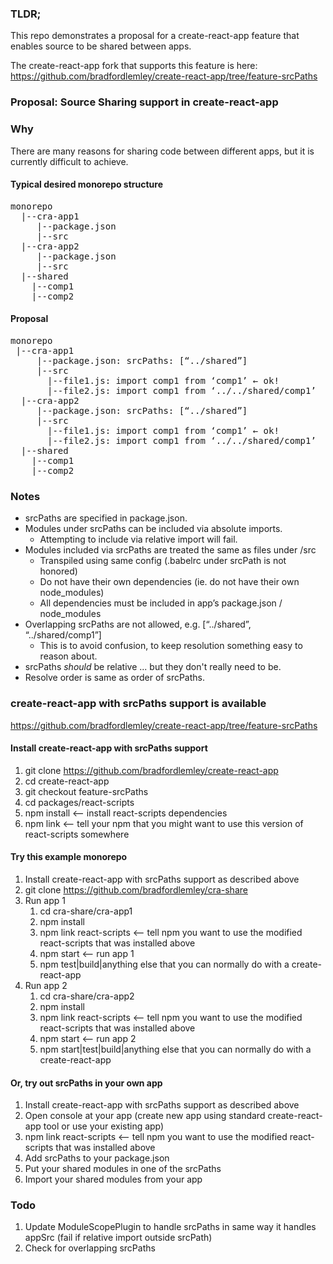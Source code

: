 ### TLDR;
This repo demonstrates a proposal for a create-react-app feature that enables source to be shared between apps.

The create-react-app fork that supports this feature is here: https://github.com/bradfordlemley/create-react-app/tree/feature-srcPaths

### Proposal: Source Sharing support in create-react-app

### Why
There are many reasons for sharing code between different apps, but it is currently difficult to achieve.

#### Typical desired monorepo structure
<pre>
monorepo
  |--cra-app1
     |--package.json
     |--src
  |--cra-app2
     |--package.json
     |--src
  |--shared
    |--comp1
    |--comp2
</pre>

#### Proposal
<pre>
monorepo
 |--cra-app1
     |--package.json: srcPaths: [“../shared”]
     |--src
       |--file1.js: import comp1 from ‘comp1’ ← ok!
       |--file2.js: import comp1 from ‘../../shared/comp1’  ← naughty, fail!
  |--cra-app2
     |--package.json: srcPaths: [“../shared”]
     |--src
       |--file1.js: import comp1 from ‘comp1’ ← ok!
       |--file2.js: import comp1 from ‘../../shared/comp1’  ← naughty, fail!
  |--shared
    |--comp1
    |--comp2
</pre>

### Notes
* srcPaths are specified in package.json.
* Modules under srcPaths can be included via absolute imports.
  * Attempting to include via relative import will fail.
* Modules included via srcPaths are treated the same as files under /src
  * Transpiled using same config (.babelrc under srcPath is not honored)
  * Do not have their own dependencies (ie. do not have their own node_modules)
  * All dependencies must be included in app’s package.json / node_modules
* Overlapping srcPaths are not allowed, e.g. [“../shared”, “../shared/comp1”]
  * This is to avoid confusion, to keep resolution something easy to reason about.
* srcPaths *should* be relative ... but they don't really need to be.
* Resolve order is same as order of srcPaths.

### create-react-app with srcPaths support is available
https://github.com/bradfordlemley/create-react-app/tree/feature-srcPaths

#### Install create-react-app with srcPaths support
1. git clone https://github.com/bradfordlemley/create-react-app
1. cd create-react-app
1. git checkout feature-srcPaths
1. cd packages/react-scripts
1. npm install  <-- install react-scripts dependencies
1. npm link  <-- tell your npm that you might want to use this version of react-scripts somewhere

#### Try this example monorepo
1. Install create-react-app with srcPaths support as described above
1. git clone https://github.com/bradfordlemley/cra-share
1. Run app 1
   1. cd cra-share/cra-app1
   1. npm install
   1. npm link react-scripts <-- tell npm you want to use the modified react-scripts that was installed above
   1. npm start  <-- run app 1
   1. npm test|build|anything else that you can normally do with a create-react-app
1. Run app 2
   1. cd cra-share/cra-app2
   1. npm install
   1. npm link react-scripts <-- tell npm you want to use the modified react-scripts that was installed above
   1. npm start  <-- run app 2
   1. npm start|test|build|anything else that you can normally do with a create-react-app

#### Or, try out srcPaths in your own app
1. Install create-react-app with srcPaths support as described above
1. Open console at your app (create new app using standard create-react-app tool or use your existing app)
1. npm link react-scripts <-- tell npm you want to use the modified react-scripts that was installed above
1. Add srcPaths to your package.json
1. Put your shared modules in one of the srcPaths
1. Import your shared modules from your app

### Todo
1. Update ModuleScopePlugin to handle srcPaths in same way it handles appSrc (fail if relative import outside srcPath)
1. Check for overlapping srcPaths




